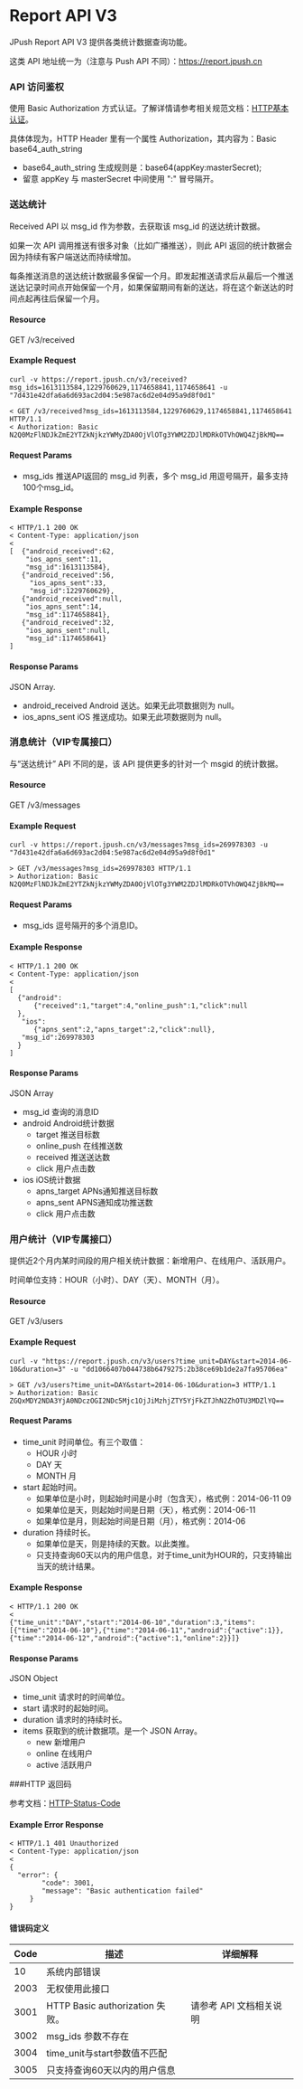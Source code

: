 # Report API V3
JPush Report API V3 提供各类统计数据查询功能。

这类 API 地址统一为（注意与 Push API 不同）：https://report.jpush.cn

### API 访问鉴权

使用 Basic Authorization 方式认证。了解详情请参考相关规范文档：[HTTP基本认证](http://zh.wikipedia.org/zh/HTTP%E5%9F%BA%E6%9C%AC%E8%AE%A4%E8%AF%81)。

具体体现为，HTTP Header 里有一个属性 Authorization，其内容为：Basic base64_auth_string

+ base64_auth_string 生成规则是：base64(appKey:masterSecret);
+ 留意 appKey 与 masterSecret 中间使用 ":" 冒号隔开。

###  送达统计

Received API 以 msg_id 作为参数，去获取该 msg_id 的送达统计数据。

如果一次 API 调用推送有很多对象（比如广播推送），则此 API 返回的统计数据会因为持续有客户端送达而持续增加。

每条推送消息的送达统计数据最多保留一个月。即发起推送请求后从最后一个推送送达记录时间点开始保留一个月，如果保留期间有新的送达，将在这个新送达的时间点起再往后保留一个月。

#### Resource

GET /v3/received

#### Example Request

```
curl -v https://report.jpush.cn/v3/received?msg_ids=1613113584,1229760629,1174658841,1174658641 -u "7d431e42dfa6a6d693ac2d04:5e987ac6d2e04d95a9d8f0d1"

< GET /v3/received?msg_ids=1613113584,1229760629,1174658841,1174658641 HTTP/1.1
< Authorization: Basic N2Q0MzFlNDJkZmE2YTZkNjkzYWMyZDA0OjVlOTg3YWM2ZDJlMDRkOTVhOWQ4ZjBkMQ==
```

#### Request Params

+ msg_ids 推送API返回的 msg_id 列表，多个 msg_id 用逗号隔开，最多支持100个msg_id。

#### Example Response

```
< HTTP/1.1 200 OK 
< Content-Type: application/json
< 
[  {"android_received":62,
    "ios_apns_sent":11,
    "msg_id":1613113584},
   {"android_received":56,
     "ios_apns_sent":33,
     "msg_id":1229760629},
   {"android_received":null,
    "ios_apns_sent":14,
    "msg_id":1174658841},
   {"android_received":32,
    "ios_apns_sent":null,
    "msg_id":1174658641}
]
```
#### Response Params

JSON Array.

+ android_received Android 送达。如果无此项数据则为 null。
+ ios_apns_sent iOS 推送成功。如果无此项数据则为 null。


### 消息统计（VIP专属接口）

与“送达统计” API 不同的是，该 API 提供更多的针对一个 msgid 的统计数据。

#### Resource
GET /v3/messages

#### Example Request

```
curl -v https://report.jpush.cn/v3/messages?msg_ids=269978303 -u "7d431e42dfa6a6d693ac2d04:5e987ac6d2e04d95a9d8f0d1"
  
> GET /v3/messages?msg_ids=269978303 HTTP/1.1
> Authorization: Basic N2Q0MzFlNDJkZmE2YTZkNjkzYWMyZDA0OjVlOTg3YWM2ZDJlMDRkOTVhOWQ4ZjBkMQ==
```

#### Request Params
+ msg_ids 逗号隔开的多个消息ID。

#### Example Response

```
< HTTP/1.1 200 OK
< Content-Type: application/json
<
[
  {"android":
      {"received":1,"target":4,"online_push":1,"click":null
  },
   "ios":
      {"apns_sent":2,"apns_target":2,"click":null},
   "msg_id":269978303
  }
]

```

#### Response Params

JSON Array
+ msg_id 查询的消息ID
+ android Android统计数据
	+ target 推送目标数
	+ online_push 在线推送数
	+ received 推送送达数
	+ click 用户点击数
+ ios iOS统计数据
	+ apns_target APNs通知推送目标数
	+ apns_sent APNS通知成功推送数
	+ click 用户点击数



### 用户统计（VIP专属接口）

提供近2个月内某时间段的用户相关统计数据：新增用户、在线用户、活跃用户。

时间单位支持：HOUR（小时）、DAY（天）、MONTH（月）。

#### Resource
GET /v3/users

#### Example Request

```
curl -v "https://report.jpush.cn/v3/users?time_unit=DAY&start=2014-06-10&duration=3" -u "dd1066407b044738b6479275:2b38ce69b1de2a7fa95706ea"

> GET /v3/users?time_unit=DAY&start=2014-06-10&duration=3 HTTP/1.1
> Authorization: Basic ZGQxMDY2NDA3YjA0NDczOGI2NDc5Mjc1OjJiMzhjZTY5YjFkZTJhN2ZhOTU3MDZlYQ==
```

#### Request Params
+ time_unit 时间单位。有三个取值：
	+ HOUR 小时
	+ DAY 天
	+ MONTH 月
+ start 起始时间。
	+ 如果单位是小时，则起始时间是小时（包含天），格式例：2014-06-11 09
	+ 如果单位是天，则起始时间是日期（天），格式例：2014-06-11
	+ 如果单位是月，则起始时间是日期（月），格式例：2014-06
+ duration 持续时长。
	+ 如果单位是天，则是持续的天数。以此类推。
	+ 只支持查询60天以内的用户信息，对于time_unit为HOUR的，只支持输出当天的统计结果。

#### Example Response
```
< HTTP/1.1 200 OK
<
{"time_unit":"DAY","start":"2014-06-10","duration":3,"items":[{"time":"2014-06-10"},{"time":"2014-06-11","android":{"active":1}},{"time":"2014-06-12","android":{"active":1,"online":2}}]}
```

#### Response Params
JSON Object
+ time_unit 请求时的时间单位。
+ start 请求时的起始时间。
+ duration 请求时的持续时长。
+ items 获取到的统计数据项。是一个 JSON Array。
	+ new 新增用户
	+ online 在线用户
	+ active 活跃用户


###HTTP 返回码

参考文档：[HTTP-Status-Code](../http_status_code)

#### Example Error Response

```
< HTTP/1.1 401 Unauthorized
< Content-Type: application/json
<
{ 
  "error": {
        "code": 3001, 
        "message": "Basic authentication failed"
     }
}
```

#### 错误码定义

| Code | 描述	| 详细解释 |
| ---- | ---- | ---- |
|10|系统内部错误||
|2003   |无权使用此接口|| 
|3001	|HTTP Basic authorization 失败。|请参考 API 文档相关说明|
|3002	|msg_ids 参数不存在	 |
|3004	|time_unit与start参数值不匹配|
|3005   |只支持查询60天以内的用户信息|


